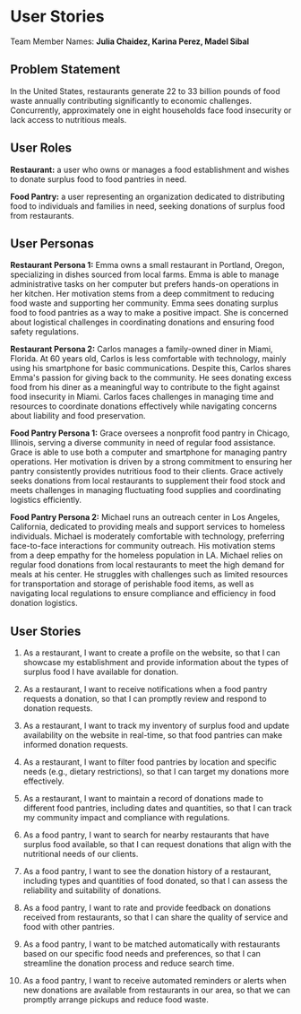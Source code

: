 # User Stories

Team Member Names: **Julia Chaidez, Karina Perez, Madel Sibal**

## Problem Statement

In the United States, restaurants generate 22 to 33 billion pounds of food waste annually contributing significantly to economic challenges. Concurrently, approximately one in eight households face food insecurity or lack access to nutritious meals.

## User Roles

**Restaurant:** a user who owns or manages a food establishment and wishes to donate surplus food to food pantries in need.

**Food Pantry:** a user representing an organization dedicated to distributing food to individuals and families in need, seeking donations of surplus food from restaurants.

## User Personas

**Restaurant Persona 1:** Emma owns a small restaurant in Portland, Oregon, specializing in dishes sourced from local farms. Emma is able to manage administrative tasks on her computer but prefers hands-on operations in her kitchen. Her motivation stems from a deep commitment to reducing food waste and supporting her community. Emma sees donating surplus food to food pantries as a way to make a positive impact. She is concerned about logistical challenges in coordinating donations and ensuring food safety regulations.

**Restaurant Persona 2:** Carlos manages a family-owned diner in Miami, Florida. At 60 years old, Carlos is less comfortable with technology, mainly using his smartphone for basic communications. Despite this, Carlos shares Emma's passion for giving back to the community. He sees donating excess food from his diner as a meaningful way to contribute to the fight against food insecurity in Miami. Carlos faces challenges in managing time and resources to coordinate donations effectively while navigating concerns about liability and food preservation.

**Food Pantry Persona 1:** Grace oversees a nonprofit food pantry in Chicago, Illinois, serving a diverse community in need of regular food assistance. Grace is able  to use both a computer and smartphone for managing pantry operations. Her motivation is driven by a strong commitment to ensuring her pantry consistently provides nutritious food to their clients. Grace actively seeks donations from local restaurants to supplement their food stock and meets challenges in managing fluctuating food supplies and coordinating logistics efficiently.

**Food Pantry Persona 2:** Michael runs an outreach center in Los Angeles, California, dedicated to providing meals and support services to homeless individuals. Michael is moderately comfortable with technology, preferring face-to-face interactions for community outreach. His motivation stems from a deep empathy for the homeless population in LA. Michael relies on regular food donations from local restaurants to meet the high demand for meals at his center. He struggles with challenges such as limited resources for transportation and storage of perishable food items, as well as navigating local regulations to ensure compliance and efficiency in food donation logistics.

## User Stories

1. As a restaurant, I want to create a profile on the website, so that I can showcase my establishment and provide information about the types of surplus food I have available for donation.

2. As a restaurant, I want to receive notifications when a food pantry requests a donation, so that I can promptly review and respond to donation requests.

3. As a restaurant, I want to track my inventory of surplus food and update availability on the website in real-time, so that food pantries can make informed donation requests.

4. As a restaurant, I want to filter food pantries by location and specific needs (e.g., dietary restrictions), so that I can target my donations more effectively.

5. As a restaurant, I want to maintain a record of donations made to different food pantries, including dates and quantities, so that I can track my community impact and compliance with regulations.

6. As a food pantry, I want to search for nearby restaurants that have surplus food available, so that I can request donations that align with the nutritional needs of our clients.

7. As a food pantry, I want to see the donation history of a restaurant, including types and quantities of food donated, so that I can assess the reliability and suitability of donations.

8. As a food pantry, I want to rate and provide feedback on donations received from restaurants, so that I can share the quality of service and food with other pantries.

9. As a food pantry, I want to be matched automatically with restaurants based on our specific food needs and preferences, so that I can streamline the donation process and reduce search time.

10. As a food pantry, I want to receive automated reminders or alerts when new donations are available from restaurants in our area, so that we can promptly arrange pickups and reduce food waste.
